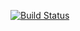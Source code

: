 [![Build Status](https://travis-ci.org/leslicitamendez/Prueba.png?branch=master)](https://travis-ci.org/leslicitamendez/Prueba)